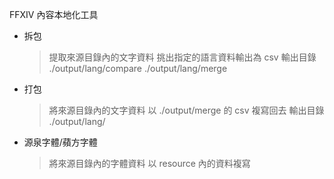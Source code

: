 FFXIV 內容本地化工具

- 拆包
  > 提取來源目錄內的文字資料
  > 挑出指定的語言資料輸出為 csv
  > 輸出目錄
  > ./output/lang/compare
  > ./output/lang/merge
- 打包
  > 將來源目錄內的文字資料
  > 以 ./output/merge 的 csv 複寫回去
  > 輸出目錄
  > ./output/lang/
- 源泉字體/蘋方字體
  > 將來源目錄內的字體資料
  > 以 resource 內的資料複寫

